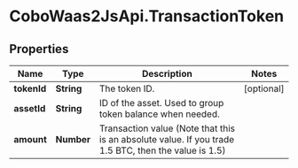 # CoboWaas2JsApi.TransactionToken

## Properties

Name | Type | Description | Notes
------------ | ------------- | ------------- | -------------
**tokenId** | **String** | The token ID. | [optional] 
**assetId** | **String** | ID of the asset. Used to group token balance when needed. | 
**amount** | **Number** | Transaction value (Note that this is an absolute value. If you trade 1.5 BTC, then the value is 1.5)  | 


